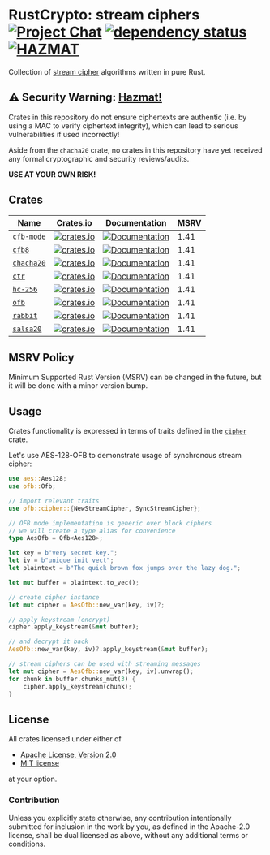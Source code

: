 # RustCrypto: stream ciphers [![Project Chat][chat-image]][chat-link] [![dependency status][deps-image]][deps-link] [![HAZMAT][hazmat-image]][hazmat-link]

Collection of [stream cipher][1] algorithms written in pure Rust.

## ⚠️ Security Warning: [Hazmat!][hazmat-link]

Crates in this repository do not ensure ciphertexts are authentic (i.e. by
using a MAC to verify ciphertext integrity), which can lead to serious
vulnerabilities if used incorrectly!

Aside from the `chacha20` crate, no crates in this repository have yet
received any formal cryptographic and security reviews/audits.

**USE AT YOUR OWN RISK!**

## Crates
| Name         | Crates.io | Documentation | MSRV |
|--------------|-----------|---------------|--------------|
| [`cfb-mode`] | [![crates.io](https://img.shields.io/crates/v/cfb-mode.svg)](https://crates.io/crates/cfb-mode) | [![Documentation](https://docs.rs/cfb-mode/badge.svg)](https://docs.rs/cfb-mode) | 1.41 |
| [`cfb8`]     | [![crates.io](https://img.shields.io/crates/v/cfb8.svg)](https://crates.io/crates/cfb8) | [![Documentation](https://docs.rs/cfb8/badge.svg)](https://docs.rs/cfb8) | 1.41 |
| [`chacha20`] | [![crates.io](https://img.shields.io/crates/v/chacha20.svg)](https://crates.io/crates/chacha20) | [![Documentation](https://docs.rs/chacha20/badge.svg)](https://docs.rs/chacha20) | 1.41 |
| [`ctr`]      | [![crates.io](https://img.shields.io/crates/v/ctr.svg)](https://crates.io/crates/ctr) | [![Documentation](https://docs.rs/ctr/badge.svg)](https://docs.rs/ctr) | 1.41 |
| [`hc-256`]   | [![crates.io](https://img.shields.io/crates/v/hc-256.svg)](https://crates.io/crates/hc-256) | [![Documentation](https://docs.rs/hc-256/badge.svg)](https://docs.rs/hc-256) | 1.41 |
| [`ofb`]      | [![crates.io](https://img.shields.io/crates/v/ofb.svg)](https://crates.io/crates/ofb) | [![Documentation](https://docs.rs/ofb/badge.svg)](https://docs.rs/ofb) | 1.41 |
| [`rabbit`]  | [![crates.io](https://img.shields.io/crates/v/rabbit.svg)](https://crates.io/crates/rabbit) | [![Documentation](https://docs.rs/rabbit/badge.svg)](https://docs.rs/rabbit) | 1.41 |
| [`salsa20`]  | [![crates.io](https://img.shields.io/crates/v/salsa20.svg)](https://crates.io/crates/salsa20) | [![Documentation](https://docs.rs/salsa20/badge.svg)](https://docs.rs/salsa20) | 1.41 |

## MSRV Policy

Minimum Supported Rust Version (MSRV) can be changed in the future, but it will be
done with a minor version bump.

## Usage

Crates functionality is expressed in terms of traits defined in the [`cipher`][2] crate.

Let's use AES-128-OFB to demonstrate usage of synchronous stream cipher:

```rust
use aes::Aes128;
use ofb::Ofb;

// import relevant traits
use ofb::cipher::{NewStreamCipher, SyncStreamCipher};

// OFB mode implementation is generic over block ciphers
// we will create a type alias for convenience
type AesOfb = Ofb<Aes128>;

let key = b"very secret key.";
let iv = b"unique init vect";
let plaintext = b"The quick brown fox jumps over the lazy dog.";

let mut buffer = plaintext.to_vec();

// create cipher instance
let mut cipher = AesOfb::new_var(key, iv)?;

// apply keystream (encrypt)
cipher.apply_keystream(&mut buffer);

// and decrypt it back
AesOfb::new_var(key, iv)?.apply_keystream(&mut buffer);

// stream ciphers can be used with streaming messages
let mut cipher = AesOfb::new_var(key, iv).unwrap();
for chunk in buffer.chunks_mut(3) {
    cipher.apply_keystream(chunk);
}
```

## License

All crates licensed under either of

 * [Apache License, Version 2.0](http://www.apache.org/licenses/LICENSE-2.0)
 * [MIT license](http://opensource.org/licenses/MIT)

at your option.

### Contribution

Unless you explicitly state otherwise, any contribution intentionally submitted
for inclusion in the work by you, as defined in the Apache-2.0 license, shall be
dual licensed as above, without any additional terms or conditions.

[//]: # (badges)

[chat-image]: https://img.shields.io/badge/zulip-join_chat-blue.svg
[chat-link]: https://rustcrypto.zulipchat.com/#narrow/stream/260049-stream-ciphers
[deps-image]: https://deps.rs/repo/github/RustCrypto/stream-ciphers/status.svg
[deps-link]: https://deps.rs/repo/github/RustCrypto/stream-ciphers
[hazmat-image]: https://img.shields.io/badge/crypto-hazmat%E2%9A%A0-red.svg
[hazmat-link]: https://github.com/RustCrypto/meta/blob/master/HAZMAT.md

[//]: # (footnotes)

[1]: https://en.wikipedia.org/wiki/Stream_cipher
[2]: https://docs.rs/cipher

[//]: # (crates)

[`cfb-mode`]: https://github.com/RustCrypto/stream-ciphers/tree/master/cfb-mode
[`cfb8`]: https://github.com/RustCrypto/stream-ciphers/tree/master/cfb8
[`chacha20`]: https://github.com/RustCrypto/stream-ciphers/tree/master/chacha20
[`ctr`]: https://github.com/RustCrypto/stream-ciphers/tree/master/ctr
[`hc-256`]: https://github.com/RustCrypto/stream-ciphers/tree/master/hc-256
[`ofb`]: https://github.com/RustCrypto/stream-ciphers/tree/master/ofb
[`rabbit`]: https://github.com/RustCrypto/stream-ciphers/tree/master/rabbit
[`salsa20`]: https://github.com/RustCrypto/stream-ciphers/tree/master/salsa20

